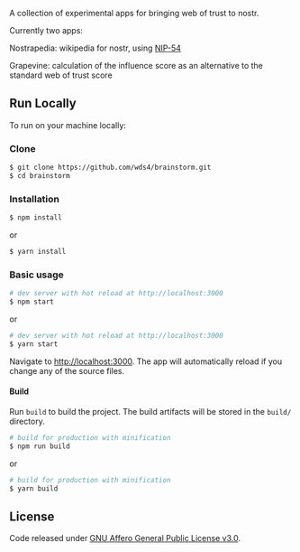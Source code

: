A collection of experimental apps for bringing web of trust to nostr.

Currently two apps:

Nostrapedia: wikipedia for nostr, using [NIP-54](https://github.com/nostr-protocol/nips/blob/master/54.md)

Grapevine: calculation of the influence score as an alternative to the standard web of trust score

## Run Locally

To run on your machine locally:

### Clone

``` bash
$ git clone https://github.com/wds4/brainstorm.git
$ cd brainstorm
```

### Installation

``` bash
$ npm install
```

or

``` bash
$ yarn install
```

### Basic usage

``` bash
# dev server with hot reload at http://localhost:3000
$ npm start 
```

or 

``` bash
# dev server with hot reload at http://localhost:3000
$ yarn start
```

Navigate to [http://localhost:3000](http://localhost:3000). The app will automatically reload if you change any of the source files.

#### Build

Run `build` to build the project. The build artifacts will be stored in the `build/` directory.

```bash
# build for production with minification
$ npm run build
```

or

```bash
# build for production with minification
$ yarn build
```

## License

Code released under [GNU Affero General Public License v3.0](https://github.com/wds4/brainstorm/blob/main/LICENSE).
